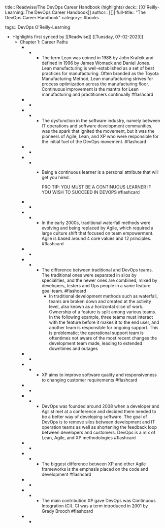 title:: Readwise/The DevOps Career Handbook (highlights)
deck:: [[O'Reilly-Learning::The DevOps Career Handbook]]
author:: [[]]
full-title:: "The DevOps Career Handbook"
category:: #books

tags:: DevOps O'Reilly-Learning

- Highlights first synced by [[Readwise]] [[Tuesday, 07-02-2023]]
	- Chapter 1: Career Paths
		- -
			- The term Lean was coined in 1988 by John Krafcik and defined in 1996 by James Womack and Daniel Jones. Lean manufacturing is well-established as a set of best practices for manufacturing. Often branded as the Toyota Manufacturing Method, Lean manufacturing strives for process optimization across the manufacturing floor. Continuous improvement is the mantra for Lean manufacturing and practitioners continually #flashcard
		- -
		- -
			- The dysfunction in the software industry, namely between IT operations and software development communities, was the spark that ignited the movement, but it was the pioneers of Agile, Lean, and XP who were responsible for the initial fuel of the DevOps movement. #flashcard
		- -
		- -
			- Being a continuous learner is a personal attribute that will get you hired.
			  
			  PRO TIP: YOU MUST BE A CONTINUOUS LEARNER IF YOU WISH TO SUCCEED IN DEVOPS #flashcard
		- -
		- -
			- In the early 2000s, traditional waterfall methods were evolving and being replaced by Agile, which required a large culture shift that focused on team empowerment. Agile is based around 4 core values and 12 principles. #flashcard
		- -
		- -
			- The difference between traditional and DevOps teams. The traditional ones were separated in silos by specialities, and the newer ones are combined, mixed by developers, testers and Ops people in a same feature goal team. #flashcard
				- In traditional development methods such as waterfall, teams are broken down and created at the activity level, also known as a horizontal slice of work. Ownership of a feature is split among various teams. In the following example, three teams must interact with the feature before it makes it to the end user, and another team is responsible for ongoing support. This is problematic; the operational support team is oftentimes not aware of the most recent changes the development team made, leading to extended downtimes and outages
		- -
		- -
			- XP aims to improve software quality and responsiveness to changing customer requirements #flashcard
		- -
		- -
			- DevOps was founded around 2008 when a developer and Agilist met at a conference and decided there needed to be a better way of developing software. The goal of DevOps is to remove silos between development and IT operation teams as well as shortening the feedback loop between developers and customers. DevOps is a mix of Lean, Agile, and XP methodologies #flashcard
		- -
		- -
			- The biggest difference between XP and other Agile frameworks is the emphasis placed on the code and development #flashcard
		- -
		- -
			- The main contribution XP gave DevOps was Continuous Integration (CI). CI was a term introduced in 2001 by Grady Brooch #flashcard
		- -